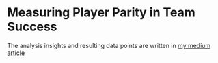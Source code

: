 # Measuring Player Parity in Team Success
The analysis insights and resulting data points are written in [my medium article](https://medium.com/@thinkingjustin/better-an-ounce-of-luck-than-a-pound-of-gold-en-hockey-sticks-e45a450a835e)